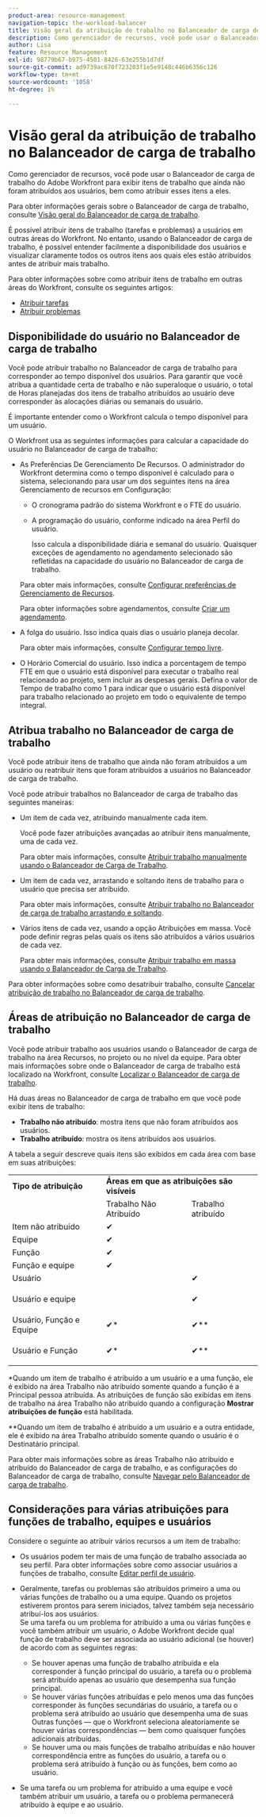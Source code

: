 ```yaml
---
product-area: resource-management
navigation-topic: the-workload-balancer
title: Visão geral da atribuição de trabalho no Balanceador de carga de trabalho
description: Como gerenciador de recursos, você pode usar o Balanceador de carga de trabalho do Adobe Workfront para exibir itens de trabalho que ainda não foram atribuídos aos usuários, bem como atribuir esses itens a eles.
author: Lisa
feature: Resource Management
exl-id: 98779b67-b975-4501-8426-63e255b1d7df
source-git-commit: ad9739ac670f723203f1e5e9148c446b6356c126
workflow-type: tm+mt
source-wordcount: '1058'
ht-degree: 1%

---
```


# Visão geral da atribuição de trabalho no Balanceador de carga de trabalho

<!-- Audited: 5/2025 -->

Como gerenciador de recursos, você pode usar o Balanceador de carga de trabalho do Adobe Workfront para exibir itens de trabalho que ainda não foram atribuídos aos usuários, bem como atribuir esses itens a eles.

Para obter informações gerais sobre o Balanceador de carga de trabalho, consulte [Visão geral do Balanceador de carga de trabalho](../../resource-mgmt/workload-balancer/overview-workload-balancer.md).

É possível atribuir itens de trabalho (tarefas e problemas) a usuários em outras áreas do Workfront. No entanto, usando o Balanceador de carga de trabalho, é possível entender facilmente a disponibilidade dos usuários e visualizar claramente todos os outros itens aos quais eles estão atribuídos antes de atribuir mais trabalho.

Para obter informações sobre como atribuir itens de trabalho em outras áreas do Workfront, consulte os seguintes artigos:

* [Atribuir tarefas](../../manage-work/tasks/assign-tasks/assign-tasks.md)
* [Atribuir problemas](../../manage-work/issues/manage-issues/assign-issues.md)

## Disponibilidade do usuário no Balanceador de carga de trabalho

Você pode atribuir trabalho no Balanceador de carga de trabalho para corresponder ao tempo disponível dos usuários. Para garantir que você atribua a quantidade certa de trabalho e não superaloque o usuário, o total de Horas planejadas dos itens de trabalho atribuídos ao usuário deve corresponder às alocações diárias ou semanais do usuário.

É importante entender como o Workfront calcula o tempo disponível para um usuário.

O Workfront usa as seguintes informações para calcular a capacidade do usuário no Balanceador de carga de trabalho:

* As Preferências De Gerenciamento De Recursos. O administrador do Workfront determina como o tempo disponível é calculado para o sistema, selecionando para usar um dos seguintes itens na área Gerenciamento de recursos em Configuração:

   * O cronograma padrão do sistema Workfront e o FTE do usuário.
   * A programação do usuário, conforme indicado na área Perfil do usuário.

     Isso calcula a disponibilidade diária e semanal do usuário. Quaisquer exceções de agendamento no agendamento selecionado são refletidas na capacidade do usuário no Balanceador de carga de trabalho.

  Para obter mais informações, consulte [Configurar preferências de Gerenciamento de Recursos](../../administration-and-setup/set-up-workfront/configure-system-defaults/configure-resource-mgmt-preferences.md).

  Para obter informações sobre agendamentos, consulte [Criar um agendamento](../../administration-and-setup/set-up-workfront/configure-timesheets-schedules/create-schedules.md).

* A folga do usuário. Isso indica quais dias o usuário planeja decolar.

  Para obter mais informações, consulte [Configurar tempo livre](../../workfront-basics/manage-your-account-and-profile/configuring-your-user-profile/personal-time-overview.md).

* O Horário Comercial do usuário. Isso indica a porcentagem de tempo FTE em que o usuário está disponível para executar o trabalho real relacionado ao projeto, sem incluir as despesas gerais. Defina o valor de Tempo de trabalho como 1 para indicar que o usuário está disponível para trabalho relacionado ao projeto em todo o equivalente de tempo integral.


## Atribua trabalho no Balanceador de carga de trabalho

Você pode atribuir itens de trabalho que ainda não foram atribuídos a um usuário ou reatribuir itens que foram atribuídos a usuários no Balanceador de carga de trabalho.

Você pode atribuir trabalhos no Balanceador de carga de trabalho das seguintes maneiras:

* Um item de cada vez, atribuindo manualmente cada item.

  Você pode fazer atribuições avançadas ao atribuir itens manualmente, uma de cada vez.

  Para obter mais informações, consulte [Atribuir trabalho manualmente usando o Balanceador de Carga de Trabalho](../../resource-mgmt/workload-balancer/assign-work-in-workload-balancer-manually.md).

* Um item de cada vez, arrastando e soltando itens de trabalho para o usuário que precisa ser atribuído.

  Para obter mais informações, consulte [Atribuir trabalho no Balanceador de carga de trabalho arrastando e soltando](../../resource-mgmt/workload-balancer/assign-work-in-workload-balancer-by-drag-and-drop.md).

* Vários itens de cada vez, usando a opção Atribuições em massa. Você pode definir regras pelas quais os itens são atribuídos a vários usuários de cada vez.

  Para obter mais informações, consulte [Atribuir trabalho em massa usando o Balanceador de Carga de Trabalho](../../resource-mgmt/workload-balancer/assign-work-in-workload-balancer-in-bulk.md).

Para obter informações sobre como desatribuir trabalho, consulte [Cancelar atribuição de trabalho no Balanceador de carga de trabalho](../../resource-mgmt/workload-balancer/unassign-work-in-workload-balancer.md).

## Áreas de atribuição no Balanceador de carga de trabalho

Você pode atribuir trabalho aos usuários usando o Balanceador de carga de trabalho na área Recursos, no projeto ou no nível da equipe. Para obter mais informações sobre onde o Balanceador de carga de trabalho está localizado na Workfront, consulte [Localizar o Balanceador de carga de trabalho](../../resource-mgmt/workload-balancer/locate-workload-balancer.md).

Há duas áreas no Balanceador de carga de trabalho em que você pode exibir itens de trabalho:

* **Trabalho não atribuído**: mostra itens que não foram atribuídos aos usuários.
* **Trabalho atribuído**: mostra os itens atribuídos aos usuários.

A tabela a seguir descreve quais itens são exibidos em cada área com base em suas atribuições:

<table style="table-layout:auto"> 
 <col> 
 <col> 
 <col> 
 <tbody> 
  <tr> 
   <td><strong>Tipo de atribuição</strong> </td> 
   <td colspan="2"><strong>Áreas em que as atribuições são visíveis</strong> </td> 
  </tr> 
  <tr> 
   <td> </td> 
   <td>Trabalho Não Atribuído </td> 
   <td>Trabalho atribuído </td> 
  </tr> 
  <tr data-mc-conditions=""> 
   <td><span style="font-weight: normal;">Item não atribuído</span> </td> 
   <td><span> ✔</span> </td> 
   <td> </td> 
  </tr> 
  <tr> 
   <td>Equipe</td> 
   <td>✔</td> 
   <td> </td> 
  </tr> 
  <tr data-mc-conditions=""> 
   <td><span data-mc-edit-date="2020-04-08T15:57:40.7175506-04:00" data-mc-editor="alinawilson" data-mc-comment="Drafted because role only is not displayed; first it will be displayed in Unassigned - 20.2 beta" data-mc-initials="AL" data-mc-creator="alinawilson" data-mc-create-date="2019-11-15T13:24:04.5189150-05:00">Função</span> </td> 
   <td><span> ✔</span> </td> 
   <td> </td> 
  </tr> 
  <tr> 
   <td>Função e equipe</td> 
   <td>✔</td> 
   <td> </td> 
  </tr> 
  <tr> 
   <td>Usuário</td> 
   <td> </td> 
   <td>✔</td> 
  </tr> 
  <tr> 
   <td>Usuário e equipe</td> 
   <td> <p> </p> </td> 
   <td>✔</td> 
  </tr> 
  <tr> 
   <td>Usuário, Função e Equipe</td> 
   <td>✔*</td> 
   <td>✔**</td> 
  </tr> 
  <tr data-mc-conditions=""> 
   <td> <p>Usuário e Função</p> </td> 
   <td><span data-mc-edit-date="2019-11-15T13:37:42.5435254-05:00" data-mc-editor="alinawilson" data-mc-comment="drafted because it's not in the Unassigned" data-mc-initials="AL" data-mc-creator="alinawilson" data-mc-create-date="2019-11-15T13:37:33.3097484-05:00"> ✔</span>*</td> 
   <td>✔**</td> 
  </tr> 
 </tbody> 
</table>

&#42;Quando um item de trabalho é atribuído a um usuário e a uma função, ele é exibido na área Trabalho não atribuído somente quando a função é a Principal pessoa atribuída. As atribuições de função são exibidas em itens de trabalho na área Trabalho não atribuído quando a configuração **Mostrar atribuições de função** está habilitada.

&#42;&#42;Quando um item de trabalho é atribuído a um usuário e a outra entidade, ele é exibido na área Trabalho atribuído somente quando o usuário é o Destinatário principal.

Para obter mais informações sobre as áreas Trabalho não atribuído e atribuído do Balanceador de carga de trabalho, e as configurações do Balanceador de carga de trabalho, consulte [Navegar pelo Balanceador de carga de trabalho](../../resource-mgmt/workload-balancer/navigate-the-workload-balancer.md).

## Considerações para várias atribuições para funções de trabalho, equipes e usuários

Considere o seguinte ao atribuir vários recursos a um item de trabalho:

* Os usuários podem ter mais de uma função de trabalho associada ao seu perfil. Para obter informações sobre como associar usuários a funções de trabalho, consulte [Editar perfil de usuário](../../administration-and-setup/add-users/create-and-manage-users/edit-a-users-profile.md).

* Geralmente, tarefas ou problemas são atribuídos primeiro a uma ou várias funções de trabalho ou a uma equipe. Quando os projetos estiverem prontos para serem iniciados, talvez também seja necessário atribuí-los aos usuários.\
  Se uma tarefa ou um problema for atribuído a uma ou várias funções e você também atribuir um usuário, o Adobe Workfront decide qual função de trabalho deve ser associada ao usuário adicional (se houver) de acordo com as seguintes regras:

   * Se houver apenas uma função de trabalho atribuída e ela corresponder à função principal do usuário, a tarefa ou o problema será atribuído apenas ao usuário que desempenha sua função principal.
   * Se houver várias funções atribuídas e pelo menos uma das funções corresponder às funções secundárias do usuário, a tarefa ou o problema será atribuído ao usuário que desempenha uma de suas Outras funções — que o Workfront seleciona aleatoriamente se houver várias correspondências — bem como quaisquer funções adicionais atribuídas.
   * Se houver uma ou mais funções de trabalho atribuídas e não houver correspondência entre as funções do usuário, a tarefa ou o problema será atribuído à função ou às funções, bem como ao usuário.

* Se uma tarefa ou um problema for atribuído a uma equipe e você também atribuir um usuário, a tarefa ou o problema permanecerá atribuído à equipe e ao usuário.

<!--
<div data-mc-conditions="QuicksilverOrClassic.Draft mode">
<h2 data-mc-conditions="QuicksilverOrClassic.Quicksilver"> Manually assign one item at a time</h2>
<p data-mc-conditions="QuicksilverOrClassic.Draft mode">(NOTE: Moved manual assignment and drag-and-drop to their own articles) </p>
<ol>
<li value="1">Go to the Workload Balancer.</li>
<li value="2"> <p>Go to the <strong>Unassigned Work</strong> area and apply a filter to view work items</p> <p>Or</p> <p>Go to the <strong>Assigned Work</strong> area and expand the name of a user to view the work items assigned to them.</p> <note type="important">
<span>You cannot view and assign issues from the Unassigned Work area. You can only reassign issues already assigned to users in the Assigned Work area. Otherwise,</span> you can assign issues from a list or at the issue level. For information, see
<a href="../../manage-work/issues/manage-issues/assign-issues.md" class="MCXref xref">Assign issues</a>.
</note> </li>
<li value="3"> <p>Click the <strong>More menu</strong> <img src="assets/qs-more-menu.png"> on the bar of a work item, then click <strong>Assign this to</strong>. </p> <p> <img src="assets/workload-balancer-assign-this-to-link-from-task-350x117.png" style="width: 350;height: 117;"> </p> <note type="tip">
<p><span>You can also use the following shortcuts to assign tasks or issues:</span> </p>
<ul>
<li><span>In Windows: CTRL+click the task or issue bar.</span> </li>
<li><span>In&nbsp;Mac: CMD+click the task or issue bar.</span> </li>
</ul>
</note> </li>
<li value="4"> <p>Start typing the name of a user, job role, or team that you want to assign to the item in the <strong>Search people, role or teams</strong> field, select it when it displays in the list, then click&nbsp;<strong>Save</strong>. </p> <p> <img src="assets/assignments-box-wb.png"> </p> <p>This assigns or reassigns the work item to the specified assignees.</p> <p>If you assign an item to just a team or a job role, the item displays only in the Unassigned Work area. You must assign work items to users in order to display them in the Assigned Work area of the Workload Balancer.</p> <note type="tip">
<p>You can assign multiple users or job roles, and you can assign only one team. <span>You can assign only active users, <span>job roles</span>, and teams.</span></p>
<p><span>If a user, <span>job role</span>, or a team was assigned before they were deactivated, they remain assigned to the work item. In this case, we recommend the following:</span> </p>
<ul>
<li> <p><span>Reassign the work item to active resources.</span> </p> </li>
<li> <p><span>Associate the users in a deactivated team with an active team and reassign the work item to the active team.</span> </p> </li>
</ul>
</note> </li>
<li value="5"> <p>(Optional) Click the <strong>Show allocations icon</strong> <img src="assets/show-allocations-icon-small.png">, then click the <strong>More menu</strong> <img src="assets/qs-more-menu.png"> > <strong>Edit allocations</strong>.</p> <p>Or</p> <p>Double-click a daily or weekly allocation to modify the amount of time the user is allocated to the work item.</p> <p>For information about modifying user allocations in the Workload Balancer, see the "Modify user allocations"&nbsp;section in the article <a href="../../resource-mgmt/workload-balancer/manage-user-allocations-workload-balancer.md" class="MCXref xref">Manage user allocations in the Workload Balancer</a>.</p> </li>
</ol>
<div data-mc-conditions="QuicksilverOrClassic.Quicksilver">
<h2>Assign an item by dragging and dropping</h2>
<p data-mc-conditions="QuicksilverOrClassic.Draft mode">(NOTE: consider retitling this to "Assign one item at a time by dragging and dropping" when bulk assignments will come???)&nbsp;</p>
<p>You can assign an item from the Unassigned Work area to a user, or you can reassign an already assigned item to another user in the Assigned Work area.</p>
<ol>
<li value="1">Go to the Workload Balancer.</li>
<li value="2"> <p>Go to the <strong>Unassigned Work</strong> area and apply a filter to view work items.</p> <note type="important">
<span>You cannot view and assign issues from the Unassigned Work area.</span>
</note> </li>
<li value="3"> <p>Click the bar of a work item that indicates either the planned or the projected timeline and drag it over the name of a user in the <strong>Assigned</strong> area.</p> <p>The user you hover over to drop the work item to is highlighted.</p> <note type="tip">
The Planned Hours for the user you're hovering over update in real time with the number of daily Planned Hours from the work item, to indicate what the impact of adding a new item might be to their overall allocation.
</note> <p> <img src="assets/drag-drop-item-from-unassigned-to-assigned-wb-nwe-350x152.png" style="width: 350;height: 152;"> </p> </li>
<li value="4"> <p>When you are ready, drop the selected work item in the same line as the user's name in the Assigned Area. The item is assigned and the allocated Planned Hours are updated for the user with the new hours from the work item.</p> <note type="tip">
<p>If you enabled Group by Project in the Settings area, the assigned task displays under the corresponding project. If the setting is disabled, the assigned task displays in the user area. </p>
<p>The item displays according to the Workload Balancer criteria for sorting work items.&nbsp;For more information, see <a href="../../resource-mgmt/workload-balancer/navigate-the-workload-balancer.md" class="MCXref xref">Navigate the Workload Balancer</a>.</p>
</note> </li>
<li value="5"> <p>(Optional) Click the <strong>Show allocations icon</strong> <img src="assets/show-allocations-icon-small.png">, then click the <strong>More menu</strong> <img src="assets/qs-more-menu.png"> > <strong>Edit allocations</strong>. (NOTE: make sure these are still called this, and that the icon has not changed)</p> <p>Or</p> <p>Double-click a daily or weekly allocation to modify the amount of time the user is allocated to the work item.</p> <p>For information about modifying user allocations in the Workload Balancer, see the "Modify user allocations"&nbsp;section in the article <a href="../../resource-mgmt/workload-balancer/manage-user-allocations-workload-balancer.md" class="MCXref xref">Manage user allocations in the Workload Balancer</a>.</p> </li>
</ol> 
<div data-mc-conditions="QuicksilverOrClassic.Draft mode">
<h2>Assign items in bulk</h2>
<p>(NOTE: This is also a separate article. Should we keep this section or the separate article?) </p>
</div>
<p>&nbsp;</p>
</div>
</div>
-->

<!--
<div data-mc-conditions="QuicksilverOrClassic.Draft mode">
<h2>Unassign work items in the Workload Balancer</h2>
<p>(NOTE: moved this section to a new article. Draft here at release to preview) </p>
<p>You can either unassign items from users and move them to the Unassigned Work area, or reassign them to other users. </p>
<p>To unassign work items from users: </p>
<ol>
<li value="1">In the Workload Balancer, go to the <strong>Assigned Work</strong> area and expand a user.</li>
<li value="2">Do 
<MadCap:conditionalText data-mc-conditions="QuicksilverOrClassic.Draft mode">
one of
</MadCap:conditionalText>
the following:
<ul>
<li class="preview" data-mc-conditions="QuicksilverOrClassic.Draft mode"><p>Find the item you want to unassign in a user's area, click it, drag and drop it in the Unassigned area or in another user's area. </p></li>
<li><p>Click the <strong>More</strong> icon <img src="assets/more-icon-task-list.png"> to the right of the name of a work item, click&nbsp;<strong>Assign this to</strong> , then remove the name of the entities assigned to the work item or enter another name and click&nbsp;<strong>Save</strong>.</p><p><img src="assets/workload-balancer-assign-this-to-link-from-task-350x117.png" style="width: 350;height: 117;"></p></li>
</ul><p>The item displays in the Unassigned Work area if it matches the filtering criteria for that area and it is not assigned to any users or it displays in the user area if it is assigned to that user. </p><note type="tip">
Unassigned issues do not display in the Unassigned area.
</note><p>For information about filtering information in the Workload Balancer, see <a href="../../resource-mgmt/workload-balancer/filter-information-workload-balancer.md" class="MCXref xref">Manage filters in the Workload Balancer</a>. </p></li>
</ol>
</div>
-->
